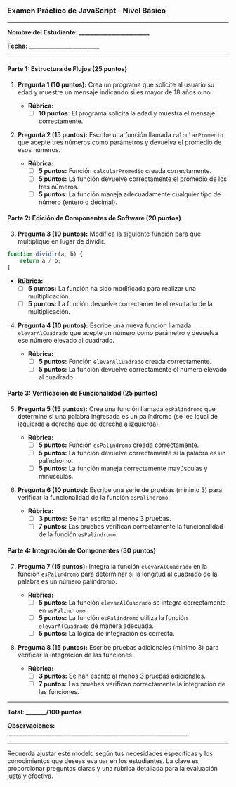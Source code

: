 ### Examen Práctico de JavaScript - Nivel Básico

---

**Nombre del Estudiante: ________________________**

**Fecha: ________________________**

---

#### Parte 1: Estructura de Flujos (25 puntos)

1. **Pregunta 1 (10 puntos):** Crea un programa que solicite al usuario su edad y muestre un mensaje indicando si es mayor de 18 años o no.

   - **Rúbrica:**
     - [ ] **10 puntos:** El programa solicita la edad y muestra el mensaje correctamente.

2. **Pregunta 2 (15 puntos):** Escribe una función llamada `calcularPromedio` que acepte tres números como parámetros y devuelva el promedio de esos números.

   - **Rúbrica:**
     - [ ] **5 puntos:** Función `calcularPromedio` creada correctamente.
     - [ ] **5 puntos:** La función devuelve correctamente el promedio de los tres números.
     - [ ] **5 puntos:** La función maneja adecuadamente cualquier tipo de número (entero o decimal).

#### Parte 2: Edición de Componentes de Software (20 puntos)

3. **Pregunta 3 (10 puntos):** Modifica la siguiente función para que multiplique en lugar de dividir.

```javascript
function dividir(a, b) {
    return a / b;
}
```

   - **Rúbrica:**
     - [ ] **5 puntos:** La función ha sido modificada para realizar una multiplicación.
     - [ ] **5 puntos:** La función devuelve correctamente el resultado de la multiplicación.

4. **Pregunta 4 (10 puntos):** Escribe una nueva función llamada `elevarAlCuadrado` que acepte un número como parámetro y devuelva ese número elevado al cuadrado.

   - **Rúbrica:**
     - [ ] **5 puntos:** Función `elevarAlCuadrado` creada correctamente.
     - [ ] **5 puntos:** La función devuelve correctamente el número elevado al cuadrado.

#### Parte 3: Verificación de Funcionalidad (25 puntos)

5. **Pregunta 5 (15 puntos):** Crea una función llamada `esPalindromo` que determine si una palabra ingresada es un palíndromo (se lee igual de izquierda a derecha que de derecha a izquierda).

   - **Rúbrica:**
     - [ ] **5 puntos:** Función `esPalindromo` creada correctamente.
     - [ ] **5 puntos:** La función devuelve correctamente si la palabra es un palíndromo.
     - [ ] **5 puntos:** La función maneja correctamente mayúsculas y minúsculas.

6. **Pregunta 6 (10 puntos):** Escribe una serie de pruebas (mínimo 3) para verificar la funcionalidad de la función `esPalindromo`.

   - **Rúbrica:**
     - [ ] **3 puntos:** Se han escrito al menos 3 pruebas.
     - [ ] **7 puntos:** Las pruebas verifican correctamente la funcionalidad de la función `esPalindromo`.

#### Parte 4: Integración de Componentes (30 puntos)

7. **Pregunta 7 (15 puntos):** Integra la función `elevarAlCuadrado` en la función `esPalindromo` para determinar si la longitud al cuadrado de la palabra es un número palíndromo.

   - **Rúbrica:**
     - [ ] **5 puntos:** La función `elevarAlCuadrado` se integra correctamente en `esPalindromo`.
     - [ ] **5 puntos:** La función `esPalindromo` utiliza la función `elevarAlCuadrado` de manera adecuada.
     - [ ] **5 puntos:** La lógica de integración es correcta.

8. **Pregunta 8 (15 puntos):** Escribe pruebas adicionales (mínimo 3) para verificar la integración de las funciones.

   - **Rúbrica:**
     - [ ] **3 puntos:** Se han escrito al menos 3 pruebas adicionales.
     - [ ] **7 puntos:** Las pruebas verifican correctamente la integración de las funciones.

---

**Total: _______/100 puntos**

**Observaciones: ______________________________________________________________**

---

Recuerda ajustar este modelo según tus necesidades específicas y los conocimientos que deseas evaluar en los estudiantes. La clave es proporcionar preguntas claras y una rúbrica detallada para la evaluación justa y efectiva.